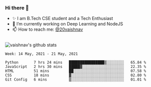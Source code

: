 ### Hi there 👋

<!--
**vaishnav-197/vaishnav-197** is a ✨ _special_ ✨ repository because its `README.md` (this file) appears on your GitHub profile.

Here are some ideas to get you started:
-->

- ✨ I am B.Tech CSE student and a Tech Enthusiast
- 🔭 I’m currently working on Deep Learning and NodeJS
- 📫 How to reach me: [@20vaishnav](https://twitter.com/20vaishnav)


<img src="https://github.com/vaishnav-197/vaishnav-197/blob/main/images/stat.svg" alt=""/>


![vaishnav's github stats](https://github-readme-stats.vercel.app/api?username=vaishnav-197&show_icons=true&theme=dark&count_private=true)



<!--START_SECTION:waka-->
```text
Week: 14 May, 2021 - 21 May, 2021

Python       7 hrs 24 mins   ████████████████▒░░░░░░░░   65.84 % 
JavaScript   2 hrs 30 mins   █████▓░░░░░░░░░░░░░░░░░░░   22.35 % 
HTML         51 mins         ██░░░░░░░░░░░░░░░░░░░░░░░   07.58 % 
CSS          18 mins         ▓░░░░░░░░░░░░░░░░░░░░░░░░   02.80 % 
Git Config   6 mins          ▒░░░░░░░░░░░░░░░░░░░░░░░░   01.01 % 
```
<!--END_SECTION:waka-->
